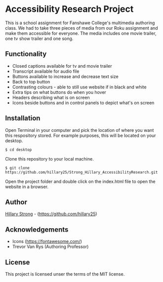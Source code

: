 # Accessibility Research Project
This is a school assignment for Fanshawe College's multimedia authoring class. We had to take three pieces of media from our Roku assignment and make them accessible for everyone. The media includes one movie trailer, one tv show trailer and one song.

## Functionality
* Closed captions available for tv and movie trailer
* Transcript available for audio file
* Buttons available to increase and decrease text size
* Back to top button
* Contrasting colours - able to still use website if in black and white
* Extra tips on what buttons do when you hover
* Headers describing what is on screen
* Icons beside buttons and in control panels to depict what's on screen

## Installation
Open Terminal in your computer and pick the location of where you want this respository stored. For example purposes, this will be located on your desktop.

```
$ cd desktop
```

Clone this repository to your local machine.

```
$ git clone https://github.com/hillary25/Strong_Hillary_AccessibilityResearch.git
```

Open the project folder and double click on the index.html file to open the website in a browser.

## Author
[Hillary Strong](hillary-strong.com) - (https://github.com/hillary25)

## Acknowledgements
* Icons (https://fontawesome.com/)
* Trevor Van Rys (Authoring Professor)

## License
This project is licensed unser the terms of the MIT license.
